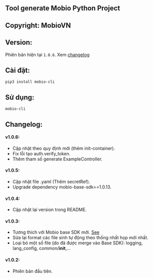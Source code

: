 ## Tool generate Mobio Python Project

## Copyright: MobioVN

## Version:

Phiên bản hiện tại `1.0.6`. Xem [changelog](#Changlog)

## Cài đặt:

`pip3 install mobio-cli`

## Sử dụng:

`mobio-cli`

## Changelog:

#### v1.0.6:
* Cập nhật theo quy định mới (thêm init-container).
* Fix lỗi tạo auth.verify_token.
* Thêm tham số generate ExampleController.

#### v1.0.5:
* Cập nhật file .yaml (Thêm secretRef).
* Upgrade dependency mobio-base-sdk==1.0.13.

#### v1.0.4:
* Cập nhật lại version trong README.

#### v1.0.3:
* Tương thích với Mobio base SDK mới. [See](https://pypi.org/project/mobio-base-sdk/1.0.12/)
* Sửa lại format các file sinh tự động theo thống nhất họp mới nhất.
* Loại bỏ một số file (do đã được merge vào Base SDK): logging, lang_config, common/__init__,...

#### v1.0.2:
* Phiên bản đầu tiên.